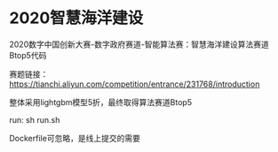 # 2020智慧海洋建设
2020数字中国创新大赛-数字政府赛道-智能算法赛：智慧海洋建设算法赛道Btop5代码

赛题链接：https://tianchi.aliyun.com/competition/entrance/231768/introduction

整体采用lightgbm模型5折，最终取得算法赛道Btop5

run: sh run.sh

Dockerfile可忽略，是线上提交的需要
